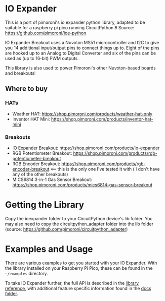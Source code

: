 # IO Expander

This is a port of pimoroni's io expander python library, adapted to be suitable for a raspberry pi pico running CircuitPython 8
Source: https://github.com/pimoroni/ioe-python

IO Expander Breakout uses a Nuvoton MS51 microcontroller and I2C to give you 14 additional input/output pins to connect things up to. Eight of the pins are hooked up to an Analog to Digital Converter and six of the pins can be used as (up to 16-bit) PWM outputs.

This library is also used to power Pimoroni's other Nuvoton-based boards and breakouts!

## Where to buy

### HATs

* Weather HAT: https://shop.pimoroni.com/products/weather-hat-only
* Inventor HAT Mini: https://shop.pimoroni.com/products/inventor-hat-mini


### Breakouts

* IO Expander Breakout: https://shop.pimoroni.com/products/io-expander
* RGB Potentiometer Breakout: https://shop.pimoroni.com/products/rgb-potentiometer-breakout
* RGB Encoder Breakout: https://shop.pimoroni.com/products/rgb-encoder-breakout  <==  this is the only one I've tested it with ( I don't have any of the other breakouts)
* MICS6814 3-in-1 Gas Sensor Breakout: https://shop.pimoroni.com/products/mics6814-gas-sensor-breakout


# Getting the Library

Copy the ioexpander folder to your CircuitPython device's lib folder.
You may also need to copy the circuitpython_adapter folder into the lib folder (source: https://github.com/pimoroni/circuitpython_adapter)


# Examples and Usage

There are various examples to get you started with your IO Expander. With the library installed on your Raspberry Pi Pico, these can be found in the `~/examples` directory.

To take IO Expander further, the full API is described in the [library reference](/REFERENCE.md), with additional feature specific information found in the [docs folder](/docs).